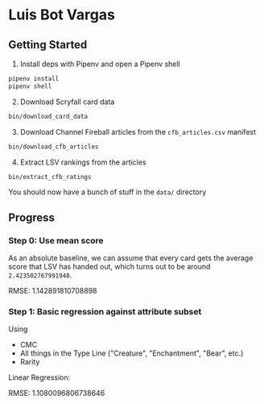 # Luis Bot Vargas

## Getting Started

1. Install deps with Pipenv and open a Pipenv shell

```bash
pipenv install
pipenv shell
```

2. Download Scryfall card data

```bash
bin/download_card_data
```

3. Download Channel Fireball articles from the `cfb_articles.csv` manifest

```bash
bin/download_cfb_articles
```

4. Extract LSV rankings from the articles

```bash
bin/extract_cfb_ratings
```

You should now have a bunch of stuff in the `data/` directory


## Progress

### Step 0: Use mean score

As an absolute baseline, we can assume that every card gets the average score
that LSV has handed out, which turns out to be around `2.423502767991948`.


RMSE: 1.142891810708898


### Step 1: Basic regression against attribute subset

Using

- CMC
- All things in the Type Line ("Creature", "Enchantment", "Bear", etc.)
- Rarity


Linear Regression:


RMSE: 1.1080096806738646
